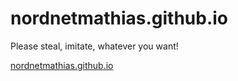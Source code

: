# nordnetmathias.github.io

Please steal, imitate, whatever you want! 

[nordnetmathias.github.io](https://nordnetmathias.github.io)
